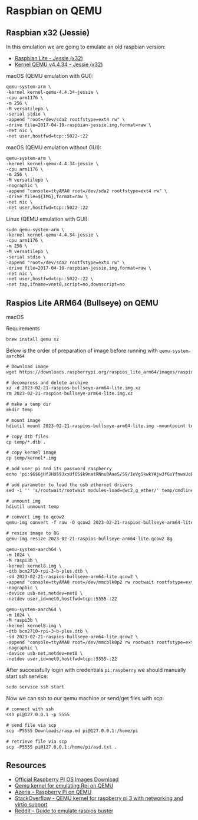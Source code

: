 # Raspbian on QEMU

## Raspbian x32 (Jessie)

In this emulation we are going to emulate an old raspbian version:

* [Raspbian Lite - Jessie (x32)][web-rpi-jessie-lite-32]
* [Kernel QEMU v4.4.34 - Jessie (x32)][web-rpi-jessie-lite-32-kernel]

macOS (QEMU emulation with GUI):

```txt
qemu-system-arm \
-kernel kernel-qemu-4.4.34-jessie \
-cpu arm1176 \
-m 256 \
-M versatilepb \
-serial stdio \
-append "root=/dev/sda2 rootfstype=ext4 rw" \
-drive file=2017-04-10-raspbian-jessie.img,format=raw \
-net nic \
-net user,hostfwd=tcp::5022-:22
```

macOS (QEMU emulation without GUI):

```txt
qemu-system-arm \
-kernel kernel-qemu-4.4.34-jessie \
-cpu arm1176 \
-m 256 \
-M versatilepb \
-nographic \
-append "console=ttyAMA0 root=/dev/sda2 rootfstype=ext4 rw" \
-drive file=${IMG},format=raw \
-net nic \
-net user,hostfwd=tcp::5022-:22
```

Linux (QEMU emulation with GUI):

```txt
sudo qemu-system-arm \
-kernel kernel-qemu-4.4.34-jessie \
-cpu arm1176 \
-m 256 \
-M versatilepb \
-serial stdio \
-append "root=/dev/sda2 rootfstype=ext4 rw" \
-drive file=2017-04-10-raspbian-jessie.img,format=raw \
-net nic \
-net user,hostfwd=tcp::5022-:22 \
-net tap,ifname=vnet0,script=no,downscript=no
```

## Raspios Lite ARM64 (Bullseye) on QEMU

macOS

Requirements

```txt
brew install qemu xz
```

Below is the order of preparation of image before running with
`qemu-system-aarch64`

```txt
# Download image
wget https://downloads.raspberrypi.org/raspios_lite_arm64/images/raspios_lite_arm64-2023-02-22/2023-02-21-raspios-bullseye-arm64-lite.img.xz

# decompress and delete archive
xz -d 2023-02-21-raspios-bullseye-arm64-lite.img.xz
rm 2023-02-21-raspios-bullseye-arm64-lite.img.xz

# make a temp dir
mkdir temp

# mount image
hdiutil mount 2023-02-21-raspios-bullseye-arm64-lite.img -mountpoint temp

# copy dtb files
cp temp/*.dtb .

# copy kernel image
cp temp/kernel*.img

# add user pi and its password raspberry
echo 'pi:$6$6jHfJHU59JxxUfOS$k9natRNnu0AaeS/S9/IeVgSkwkYAjwJfGuYfnwsUoBxlNocOn.5yIdLRdSeHRiw8EWbbfwNSgx9/vUhu0NqF50' > temp/userconf

# add parameter to load the usb ethernet drivers
sed -i '' 's/rootwait/rootwait modules-load=dwc2,g_ether/' temp/cmdline.txt

# unmount img
hdiutil unmount temp

# convert img to qcow2
qemu-img convert -f raw -O qcow2 2023-02-21-raspios-bullseye-arm64-lite.img 2023-02-21-raspios-bullseye-arm64-lite.qcow2

# resize image to 8G
qemu-img resize 2023-02-21-raspios-bullseye-arm64-lite.qcow2 8g
```

```txt
qemu-system-aarch64 \
-m 1024 \
-M raspi3b \
-kernel kernel8.img \
-dtb bcm2710-rpi-3-b-plus.dtb \
-sd 2023-02-21-raspios-bullseye-arm64-lite.qcow2 \
-append "console=ttyAMA0 root=/dev/mmcblk0p2 rw rootwait rootfstype=ext4" \
-nographic \
-device usb-net,netdev=net0 \
-netdev user,id=net0,hostfwd=tcp::5555-:22
```

```txt
qemu-system-aarch64 \
-m 1024 \
-M raspi3b \
-kernel kernel8.img \
-dtb bcm2710-rpi-3-b-plus.dtb \
-sd 2023-02-21-raspios-bullseye-arm64-lite.qcow2 \
-append "console=ttyAMA0 root=/dev/mmcblk0p2 rw rootwait rootfstype=ext4" \
-nographic \
-device usb-net,netdev=net0 \
-netdev user,id=net0,hostfwd=tcp::5555-:22
```

After successfully login with credentials `pi:raspberry` we should manually
start ssh service:

```txt
sudo service ssh start
```

Now we can ssh to our qemu machine or send/get files with scp:

```txt
# connect with ssh
ssh pi@127.0.0.1 -p 5555

# send file via scp
scp -P5555 Downloads/rasp.md pi@127.0.0.1:/home/pi

# retrieve file via scp
scp -P5555 pi@127.0.0.1:/home/pi/asd.txt .
```

## Resources

- [Official Raspberry PI OS Images Download][web-rpi-dl]
- [Qemu kernel for emulating Rpi on QEMU][web-gh-qemu-rpi-kernel]
- [Azeria - Raspberry Pi on QEMU][web-azeria-rpionqemu]
- [StackOverflow - QEMU kernel for raspberry pi 3 with networking and virtio support][web-so-qemu-rpi3]
- [Reddit - Guide to emulate raspios buster][web-reddit-qemu-bullseye]

[web-gh-qemu-rpi-kernel]: https://github.com/dhruvvyas90/qemu-rpi-kernel
[web-azeria-rpionqemu]: https://azeria-labs.com/emulate-raspberry-pi-with-qemu/
[web-rpi-dl]: https://downloads.raspberrypi.org/
[web-so-qemu-rpi3]: https://stackoverflow.com/questions/61562014/qemu-kernel-for-raspberry-pi-3-with-networking-and-virtio-support
[web-reddit-qemu-bullseye]: https://www.reddit.com/r/qemu_kvm/comments/10my3rq/guides_to_emulate_a_raspberry_pi_os_buster/
[web-rpi-jessie-lite-32]: https://downloads.raspberrypi.org/raspbian_lite/images/raspbian_lite-2017-04-10/2017-04-10-raspbian-jessie-lite.zip
[web-rpi-jessie-lite-32-kernel]: https://github.com/dhruvvyas90/qemu-rpi-kernel/blob/master/kernel-qemu-4.4.34-jessie
